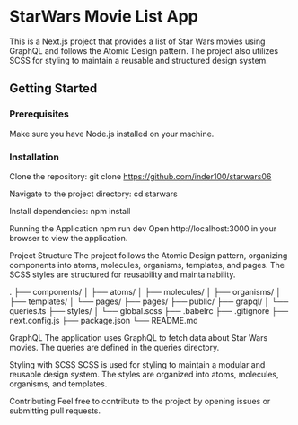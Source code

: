 # StarWars Movie List App

This is a Next.js project that provides a list of Star Wars movies using GraphQL and follows the Atomic Design pattern. The project also utilizes SCSS for styling to maintain a reusable and structured design system.

## Getting Started

### Prerequisites

Make sure you have Node.js installed on your machine.

### Installation

Clone the repository:
 git clone https://github.com/inder100/starwars06

Navigate to the project directory:
 cd starwars


Install dependencies:
 npm install


Running the Application
 npm run dev
 Open http://localhost:3000 in your browser to view the application.

Project Structure
The project follows the Atomic Design pattern, organizing components into atoms, molecules, organisms, templates, and pages. The SCSS styles are structured for reusability and maintainability.

.
├── components/
│   ├── atoms/
│   ├── molecules/
│   ├── organisms/
│   ├── templates/
│   └── pages/
├── pages/
├── public/
├── grapql/
│   └── queries.ts
├── styles/
│   └── global.scss
├── .babelrc
├── .gitignore
├── next.config.js
├── package.json
└── README.md

GraphQL
The application uses GraphQL to fetch data about Star Wars movies. The queries are defined in the queries directory.

Styling with SCSS
SCSS is used for styling to maintain a modular and reusable design system. The styles are organized into atoms, molecules, organisms, and templates.

Contributing
Feel free to contribute to the project by opening issues or submitting pull requests.
